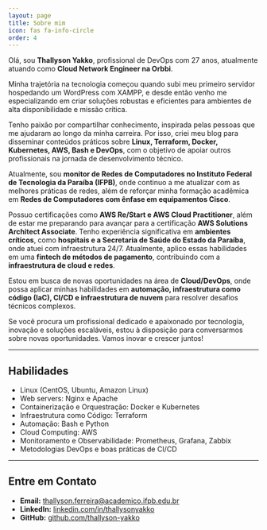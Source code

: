```yaml
---
layout: page
title: Sobre mim
icon: fas fa-info-circle
order: 4
---
```


Olá, sou **Thallyson Yakko**, profissional de DevOps com 27 anos, atualmente atuando como **Cloud Network Engineer na Orbbi**.  

Minha trajetória na tecnologia começou quando subi meu primeiro servidor hospedando um WordPress com XAMPP, e desde então venho me especializando em criar soluções robustas e eficientes para ambientes de alta disponibilidade e missão crítica.  

Tenho paixão por compartilhar conhecimento, inspirada pelas pessoas que me ajudaram ao longo da minha carreira. Por isso, criei meu blog para disseminar conteúdos práticos sobre **Linux, Terraform, Docker, Kubernetes, AWS, Bash e DevOps**, com o objetivo de apoiar outros profissionais na jornada de desenvolvimento técnico.  

Atualmente, sou **monitor de Redes de Computadores no Instituto Federal de Tecnologia da Paraíba (IFPB)**, onde continuo a me atualizar com as melhores práticas de redes, além de reforçar minha formação acadêmica em **Redes de Computadores com ênfase em equipamentos Cisco**.  

Possuo certificações como **AWS Re/Start e AWS Cloud Practitioner**, além de estar me preparando para avançar para a certificação **AWS Solutions Architect Associate**. Tenho experiência significativa em **ambientes críticos**, como **hospitais e a Secretaria de Saúde do Estado da Paraíba**, onde atuei com infraestrutura 24/7. Atualmente, aplico essas habilidades em uma **fintech de métodos de pagamento**, contribuindo com a **infraestrutura de cloud e redes**.  

Estou em busca de novas oportunidades na área de **Cloud/DevOps**, onde possa aplicar minhas habilidades em **automação, infraestrutura como código (IaC), CI/CD e infraestrutura de nuvem** para resolver desafios técnicos complexos.  

Se você procura um profissional dedicado e apaixonado por tecnologia, inovação e soluções escaláveis, estou à disposição para conversarmos sobre novas oportunidades. Vamos inovar e crescer juntos!  

---

## Habilidades

- Linux (CentOS, Ubuntu, Amazon Linux)  
- Web servers: Nginx e Apache  
- Containerização e Orquestração: Docker e Kubernetes  
- Infraestrutura como Código: Terraform  
- Automação: Bash e Python  
- Cloud Computing: AWS  
- Monitoramento e Observabilidade: Prometheus, Grafana, Zabbix  
- Metodologias DevOps e boas práticas de CI/CD  

---

## Entre em Contato

- **Email:** [thallyson.ferreira@academico.ifpb.edu.br](mailto:thallyson.ferreira@academico.ifpb.edu.br)  
- **LinkedIn:** [linkedin.com/in/thallysonyakko](https://linkedin.com/in/thallysonyakko)  
- **GitHub:** [github.com/thallyson-yakko](https://github.com/thallyson-yakko)
